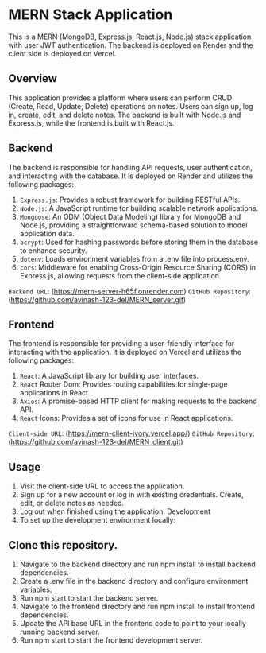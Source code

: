 # MERN Stack Application
This is a MERN (MongoDB, Express.js, React.js, Node.js) stack application with user JWT authentication. The backend is deployed on Render and the client side is deployed on Vercel.

## Overview
This application provides a platform where users can perform CRUD (Create, Read, Update, Delete) operations on notes. Users can sign up, log in, create, edit, and delete notes. The backend is built with Node.js and Express.js, while the frontend is built with React.js.

## Backend
The backend is responsible for handling API requests, user authentication, and interacting with the database. It is deployed on Render and utilizes the following packages:

1. `Express.js`: Provides a robust framework for building RESTful APIs.
2. `Node.js`: A JavaScript runtime for building scalable network applications.
3. `Mongoose`: An ODM (Object Data Modeling) library for MongoDB and Node.js, providing a straightforward schema-based solution to model application data.
4. `bcrypt`: Used for hashing passwords before storing them in the database to enhance security.
5. `dotenv`: Loads environment variables from a .env file into process.env.
6. `cors`: Middleware for enabling Cross-Origin Resource Sharing (CORS) in Express.js, allowing requests from the client-side application.

`Backend URL`: (https://mern-server-h65f.onrender.com)
`GitHub Repository`: (https://github.com/avinash-123-del/MERN_server.git)

## Frontend
The frontend is responsible for providing a user-friendly interface for interacting with the application. It is deployed on Vercel and utilizes the following packages:

1. `React`: A JavaScript library for building user interfaces.
2. `React` Router Dom: Provides routing capabilities for single-page applications in React.
3. `Axios`: A promise-based HTTP client for making requests to the backend API.
4. `React` Icons: Provides a set of icons for use in React applications.

 `Client-side URL`: (https://mern-client-ivory.vercel.app/)
 `GitHub Repository`: (https://github.com/avinash-123-del/MERN_client.git)

## Usage
1. Visit the client-side URL to access the application.
2. Sign up for a new account or log in with existing credentials.
Create, edit, or delete notes as needed.
3. Log out when finished using the application.
Development
4. To set up the development environment locally:

## Clone this repository.
1. Navigate to the backend directory and run npm install to install backend dependencies.
2. Create a .env file in the backend directory and configure environment variables.
3. Run npm start to start the backend server.
4. Navigate to the frontend directory and run npm install to install frontend dependencies.
5. Update the API base URL in the frontend code to point to your locally running backend server.
6. Run npm start to start the frontend development server.


